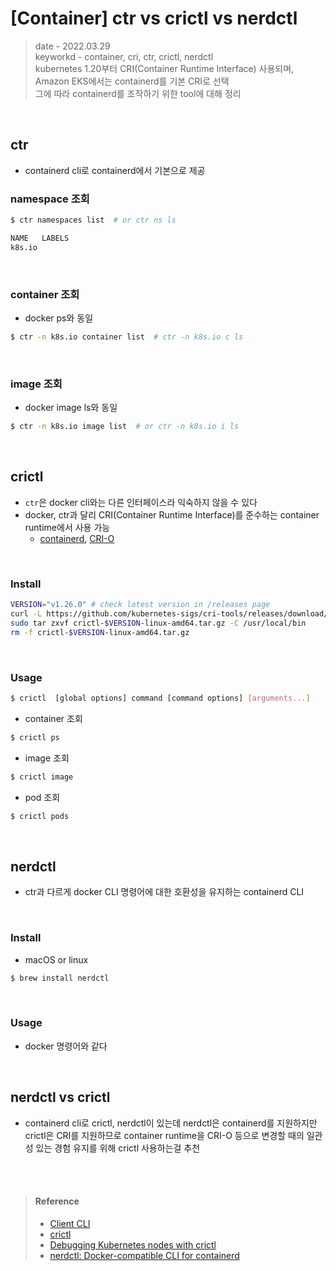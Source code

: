 # [Container] ctr vs crictl vs nerdctl
> date - 2022.03.29  
> keyworkd - container, cri, ctr, crictl, nerdctl  
> kubernetes 1.20부터 CRI(Container Runtime Interface) 사용되며, Amazon EKS에서는 containerd를 기본 CRI로 선택  
> 그에 따라 containerd를 조작하기 위한 tool에 대해 정리  

<br>

## ctr
* containerd cli로 containerd에서 기본으로 제공

### namespace 조회
```sh
$ ctr namespaces list  # or ctr ns ls

NAME   LABELS
k8s.io
```

<br>

### container 조회
* docker ps와 동일
```sh
$ ctr -n k8s.io container list  # ctr -n k8s.io c ls
```

<br>

### image 조회
* docker image ls와 동일
```sh
$ ctr -n k8s.io image list  # or ctr -n k8s.io i ls
```


<br>

## crictl
* `ctr`은 docker cli와는 다른 인터페이스라 익숙하지 않을 수 있다
* docker, ctr과 달리 CRI(Container Runtime Interface)를 준수하는 container runtime에서 사용 가능
  * [containerd](https://containerd.io), [CRI-O](https://cri-o.io)

<br>

### Install
```sh
VERSION="v1.26.0" # check latest version in /releases page
curl -L https://github.com/kubernetes-sigs/cri-tools/releases/download/$VERSION/crictl-${VERSION}-linux-amd64.tar.gz --output crictl-${VERSION}-linux-amd64.tar.gz
sudo tar zxvf crictl-$VERSION-linux-amd64.tar.gz -C /usr/local/bin
rm -f crictl-$VERSION-linux-amd64.tar.gz
```

<br>

### Usage
```sh
$ crictl  [global options] command [command options] [arguments...]
```

* container 조회
```sh
$ crictl ps
```

* image 조회
```sh
$ crictl image
```

* pod 조회
```sh
$ crictl pods
```


<br>

## nerdctl
* ctr과 다르게 docker CLI 명령어에 대한 호환성을 유지하는 containerd CLI

<br>

### Install
* macOS or linux
```sh
$ brew install nerdctl
```

<br>

### Usage
* docker 명령어와 같다


<br>

## nerdctl vs crictl
* containerd cli로 crictl, nerdctl이 있는데 nerdctl은 containerd를 지원하지만 crictl은 CRI를 지원하므로 container runtime을 CRI-O 등으로 변경할 때의 일관성 있는 경험 유지를 위해 crictl 사용하는걸 추천


<br><br>

> #### Reference
> * [Client CLI](https://github.com/projectatomic/containerd/blob/master/docs/cli.md)
> * [crictl](https://github.com/kubernetes-sigs/cri-tools/blob/master/docs/crictl.md)
> * [Debugging Kubernetes nodes with crictl](https://kubernetes.io/docs/tasks/debug/debug-cluster/crictl)
> * [nerdctl: Docker-compatible CLI for containerd](https://github.com/containerd/nerdctl)
